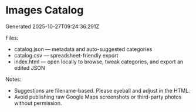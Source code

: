 # Images Catalog

Generated 2025-10-27T09:24:36.291Z

Files:
- catalog.json — metadata and auto-suggested categories
- catalog.csv — spreadsheet-friendly export
- index.html — open locally to browse, tweak categories, and export an edited JSON

Notes:
- Suggestions are filename-based. Please eyeball and adjust in the HTML.
- Avoid publishing raw Google Maps screenshots or third-party photos without permission.
